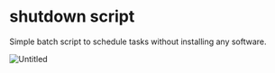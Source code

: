 # shutdown script  
 Simple batch script to schedule tasks without installing any software.
 
![Untitled](https://user-images.githubusercontent.com/51413744/126423058-a8de0b1a-0c3d-486a-b32b-a601b4fd8c7b.jpg)

